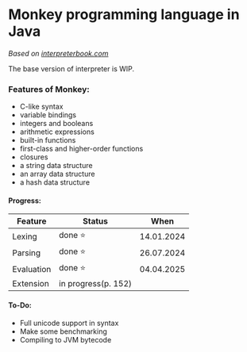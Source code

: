 # Monkey programming language in Java
_Based on [interpreterbook.com](https://interpreterbook.com)_

The base version of interpreter is WIP.

### Features of Monkey:
- C-like syntax  
- variable bindings  
- integers and booleans  
- arithmetic expressions  
- built-in functions  
- first-class and higher-order functions  
- closures  
- a string data structure  
- an array data structure  
- a hash data structure  

#### Progress:
| Feature    | Status              | When       |  
|------------|---------------------|------------|  
| Lexing     | done ⭐              | 14.01.2024 |
| Parsing    | done ⭐              | 26.07.2024 |
| Evaluation | done ⭐              | 04.04.2025 |
| Extension  | in progress(p. 152) |            |


#### To-Do:
- Full unicode support in syntax
- Make some benchmarking
- Compiling to JVM bytecode